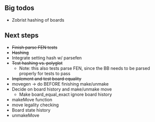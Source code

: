 ## Big todos
-  Zobrist hashing of boards

## Next steps
- ~~Finish parse FEN tests~~
- ~~Hashing~~
- Integrate setting hash w/ parsefen
- ~~Test hashing vs. polyglot~~
    - Note: this also tests parse FEN, since the BB needs to be parsed properly for tests to pass
- ~~Implement and test board equality~~
- movegen -> do BEFORE finishing make/unmake
- Decide on board history and make/unmake move
    - Make board_equal_exact ignore board history
- makeMove function
- move legality checking
- Board state history
- unmakeMove
